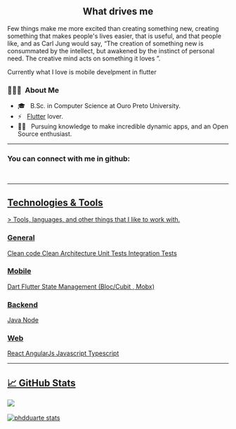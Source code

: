 <h2 align="center"> What drives me </h2>

Few things make me more excited than creating something new, creating something that makes people's lives easier, that is useful, and that people like, and as Carl Jung would say, “The creation of something new is consummated by the intellect, but awakened by the instinct of personal need. The creative mind acts on something it loves ”. 

Currently what I love is mobile develpment in flutter
</h4>

<h3> 👨🏻‍💻 &nbsp;About Me </h3>

- 🎓 &nbsp; B.Sc. in Computer Science at Ouro Preto University.
- ⚡ &nbsp; <a href="https://flutter.dev/">Flutter</a> lover.
- 👨‍🏫 &nbsp; Pursuing knowledge to make incredible dynamic apps, and an Open Source enthusiast.

---------------------------------------------------------------------------------------------------------------------------------------------------------------------------------

### You can connect with me in github: <a href="https://www.linkedin.com/in/luiz-walber/">

<br>

---------------------------------------------------------------------------------------------------------------------------------------------------------------------------------

<h2 align="left">Technologies & Tools</h2>
> Tools, languages, and other things that I like to work with.

### General
  Clean code
  Clean Architecture
  Unit Tests
  Integration Tests
  
### Mobile
  Dart
  Flutter
  State Management (Bloc/Cubit , Mobx)
  

### Backend
  Java 
  Node
  
### Web
  React
  AngularJs
  Javascript
  Typescript

---------------------------------------------------------------------------------------------------------------------------------------------------------------------------------


## &#x1f4c8; GitHub Stats
<p>
  <a href="https://github.com/luizwalber">
    <img align="center" src="https://github-readme-stats.vercel.app/api/top-langs/?username=luizwalber&hide=html&layout=compact&langs_count=10" /> 
  </a>
  <br> <br>
  <a href="https://github.com/phdduarte">
    <img align="center" src="https://github-readme-stats.vercel.app/api?username=luizwalber&show_icons=true&line_height=27&count_private=true&&theme=vision-friendly-dark" alt="phdduarte stats" />
  </a>
</p>
